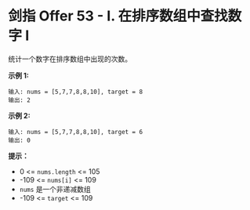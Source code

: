 # 剑指 Offer 53 - I. 在排序数组中查找数字 I

统计一个数字在排序数组中出现的次数。

**示例 1:**

```
输入: nums = [5,7,7,8,8,10], target = 8
输出: 2
```

**示例 2:**

```
输入: nums = [5,7,7,8,8,10], target = 6
输出: 0
```

**提示：**

- 0 <= `nums.length` <= 105
- -109 <= `nums[i]` <= 109
- `nums` 是一个非递减数组
- -109 <= `target` <= 109
